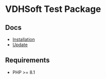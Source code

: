 # VDHSoft Test Package 

## Docs

* [Installation](./installation.md)
* [Update](./update.md)

## Requirements
 * PHP >= 8.1
